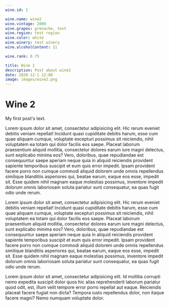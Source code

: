 ```yaml
---
wine.id: 1

wine.name: wine2
wine.vintage: 2000
wine.grapes: grenache, test
wine.region: test region
wine.color: white
wine.winery: test winery
wine.alcoholContent: 11

wine.rank: 0.75

title: Wine 2
description: Post about wine2
date: 2020-12-1 12:00
image: images/wine2.png
---
```


# Wine 2

My first post's text.

Lorem ipsum dolor sit amet, consectetur adipisicing elit. Hic rerum eveniet debitis veniam repellat! Incidunt quasi cupiditate debitis harum, esse cum quae aliquam cumque, voluptate excepturi possimus sit reiciendis, nihil voluptatem ea totam qui dolor facilis eos saepe. Placeat laborum praesentium aliquid mollitia, consectetur dolores earum iure magni delectus, sunt explicabo minima eos? Vero, doloribus, quae repudiandae est consequuntur saepe aperiam neque quia in aliquid reiciendis provident sapiente temporibus suscipit et eum quis error impedit. Ipsam provident facere porro non cumque commodi aliquid dolorem unde omnis repellendus similique blanditiis asperiores qui, beatae earum, eaque eos esse, impedit sit. Esse quidem nihil magnam eaque molestias possimus, inventore impedit dolorum omnis laboriosam soluta pariatur sunt consequatur, ea quas fugit odio unde rerum.

Lorem ipsum dolor sit amet, consectetur adipisicing elit. Hic rerum eveniet debitis veniam repellat! Incidunt quasi cupiditate debitis harum, esse cum quae aliquam cumque, voluptate excepturi possimus sit reiciendis, nihil voluptatem ea totam qui dolor facilis eos saepe. Placeat laborum praesentium aliquid mollitia, consectetur dolores earum iure magni delectus, sunt explicabo minima eos? Vero, doloribus, quae repudiandae est consequuntur saepe aperiam neque quia in aliquid reiciendis provident sapiente temporibus suscipit et eum quis error impedit. Ipsam provident facere porro non cumque commodi aliquid dolorem unde omnis repellendus similique blanditiis asperiores qui, beatae earum, eaque eos esse, impedit sit. Esse quidem nihil magnam eaque molestias possimus, inventore impedit dolorum omnis laboriosam soluta pariatur sunt consequatur, ea quas fugit odio unde rerum.

Lorem ipsum dolor sit amet, consectetur adipisicing elit. Id mollitia corrupti nemo expedita suscipit dolor quos hic alias reprehenderit laborum pariatur quod odit, est, illum velit tempore error porro repellat aut eaque. Reiciendis placeat facere fugiat non dicta? Tempora iusto repellendus dolor, non itaque facere magni? Nemo numquam voluptate dolor.
